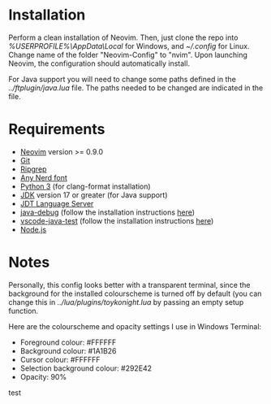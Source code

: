 # **Installation**
Perform a clean installation of Neovim. Then, just clone the repo into *%USERPROFILE%\AppData\Local* for Windows, 
and *~/.config* for Linux. Change name of the folder "Neovim-Config" to "nvim". Upon launching Neovim, the configuration
should automatically install.

For Java support you will need to change some paths defined in the *../ftplugin/java.lua* file.
The paths needed to be changed are indicated in the file.

# **Requirements**
- [Neovim](https://neovim.io/) version >= 0.9.0
- [Git](https://git-scm.com/)
- [Ripgrep](https://github.com/BurntSushi/ripgrep)
- [Any Nerd font](https://www.nerdfonts.com/)
- [Python 3](https://www.python.org/downloads/) (for clang-format installation)
- [JDK](https://www.oracle.com/ca-en/java/technologies/downloads/#java22) version 17 or greater (for Java support)
- [JDT Language Server](https://github.com/eclipse-jdtls/eclipse.jdt.ls)
- [java-debug](https://github.com/microsoft/java-debug) (follow the installation instructions [here](https://github.com/mfussenegger/nvim-jdtls#java-debug-installation))
- [vscode-java-test](https://github.com/microsoft/vscode-java-test) (follow the installation instructions [here](https://github.com/mfussenegger/nvim-jdtls?tab=readme-ov-file#vscode-java-test-installation))
- [Node.js](https://nodejs.org/en)

# **Notes**
Personally, this config looks better with a transparent terminal, since the background for the installed colourscheme is
turned off by default (you can change this in *../lua/plugins/toykonight.lua* by passing an empty setup function.

Here are the colourscheme and opacity settings I use in Windows Terminal:
- Foreground colour: #FFFFFF 
- Background colour: #1A1B26
- Cursor colour: #FFFFFF
- Selection background colour: #292E42
- Opacity: 90%

test
